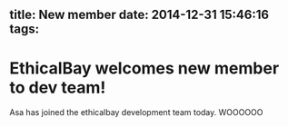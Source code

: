 title: New member
date: 2014-12-31 15:46:16
tags:
---

EthicalBay welcomes new member to dev team!
===========================================

Asa has joined the ethicalbay development team today. WOOOOOO
